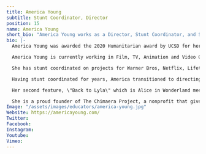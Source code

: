 ```yaml
---
title: America Young
subtitle: Stunt Coordinator, Director
position: 15
name: America Young
short_bio: "America Young works as a Director, Stunt Coordinator, and Stunt Woman in Film, Animation, TV, and Video Games."
bio: |-
  America Young was awarded the 2020 Humanitarian award by UCSD for her work promoting women in the film industry.

  America Young is currently working in Film, TV, Animation and Video Games, as a Director, stunt coordinator and stunt woman. To date, she has directed for Network TV, two features, a season of an animated show, a video game and four digital series to name a few.

  She has stunt coordinated on projects for Warner Bros, Netflix, Lifetime and Cannal Plus. And worked on 65 video games.

  Having stunt coordinated for years, America transitioned to directing seven years ago. While having a solid foundation in action, she is also known for her ability to bring out the best performances in actors, both drama and comedy, while translating subtle and rich story points visually on screen. The projects she has helmed have a wide range from a drag queen comedy to sci-fi action to fantasy action to coming of age drama to exploring domestic violence in a superhero universe.

  Her second feature, \"Back to Lyla\" which is Alice in Wonderland meets Eternal Sunshine of the Spotless Mind inspired, and will be released later this year. Upon completion of the Warner Bros directing program, she successfully entered the TV world, directing an episode of Blindspot (aired May, 2020) and Legacies (aired 1/23/20) with glowing feedback from both teams. She has now also directed episodes for Roswell and Kung fu. And at the end of 2021 she directed the pilot of Surfside Girls for Apple TV which got a full season order and will release in 2022.

  She is a proud founder of The Chimaera Project, a nonprofit that gives opportunities to women in the film & media arts.
Image: "/assets/images/educators/america-young.jpg"
Website: https://americayoung.com/
Twitter: 
Facebook: 
Instagram: 
Youtube: 
Vimeo: 
---
```


